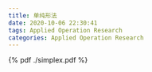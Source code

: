 ```yaml
---
title: 单纯形法
date: 2020-10-06 22:30:41
tags: Applied Operation Research
categories: Applied Operation Research
---
```




<!--more-->


{% pdf ./simplex.pdf %}

